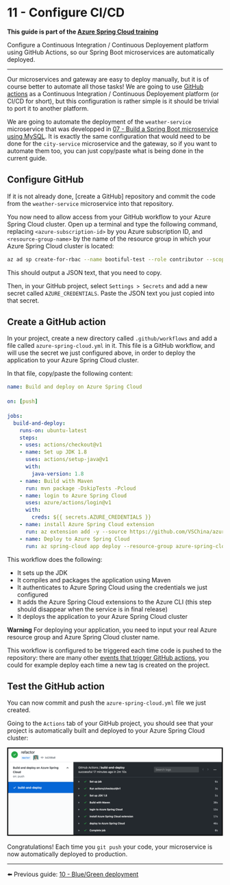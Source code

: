 # 11 - Configure CI/CD

__This guide is part of the [Azure Spring Cloud training](../README.md)__

Configure a Continuous Integration / Continuous Deployement platform using GitHub Actions, so our Spring Boot microservices are automatically deployed.

---

Our microservices and gateway are easy to deploy manually, but it is of course better to automate all those tasks! We are going to use [GitHub actions](https://github.com/features/actions) as a Continuous Integration / Continuous Deployement platform (or CI/CD for short), but this configuration is rather simple is it should be trivial to port it to another platform.

We are going to automate the deployment of the `weather-service` microservice that was developped in [07 - Build a Spring Boot microservice using MySQL](../07-build-a-spring-boot-microservice-using-mysql/README.md). It is exactly the same configuration that would need to be done for the `city-service` microservice and the gateway, so if you want to automate them too, you can just copy/paste what is being done in the current guide.

## Configure GitHub

If it is not already done, [create a GitHub] repository and commit the code from the `weather-service` microservice into that repository.

You now need to allow access from your GitHub workflow to your Azure Spring Cloud cluster. Open up a terminal and type the following command, replacing `<azure-subscription-id>` by you Azure subscription ID, and `<resource-group-name>` by the name of the resource group in which your Azure Spring Cloud cluster is located:

```bash
az ad sp create-for-rbac --name bootiful-test --role contributor --scopes /subscriptions/<azure-subscription-id>/resourceGroups/<resource-group-name> --sdk-auth
```

This should output a JSON text, that you need to copy.

Then, in your GitHub project, select `Settings > Secrets` and add a new secret called `AZURE_CREDENTIALS`. Paste the JSON text you just copied into that secret.

## Create a GitHub action

In your project, create a new directory called `.github/workflows` and add a file called `azure-spring-cloud.yml` in it. This file is a GitHub workflow, and will use the secret we just configured above, in order to deploy the application to your Azure Spring Cloud cluster.

In that file, copy/paste the following content:

```yaml
name: Build and deploy on Azure Spring Cloud

on: [push]

jobs:
  build-and-deploy:
    runs-on: ubuntu-latest
    steps:
    - uses: actions/checkout@v1
    - name: Set up JDK 1.8
      uses: actions/setup-java@v1
      with:
        java-version: 1.8
    - name: Build with Maven
      run: mvn package -DskipTests -Pcloud
    - name: login to Azure Spring Cloud
      uses: azure/actions/login@v1
      with:
        creds: ${{ secrets.AZURE_CREDENTIALS }}
    - name: install Azure Spring Cloud extension
      run: az extension add -y --source https://github.com/VSChina/azure-cli-extensions/releases/download/0.4/spring_cloud-0.4.0-py2.py3-none-any.whl
    - name: Deploy to Azure Spring Cloud
      run: az spring-cloud app deploy --resource-group azure-spring-cloud --service azure-spring-cloud-training --name weather-service --jar-path target/demo-0.0.1-SNAPSHOT.jar
```

This workflow does the following:

- It sets up the JDK
- It compiles and packages the application using Maven
- It authenticates to Azure Spring Cloud using the credentials we just configured
- It adds the Azure Spring Cloud extensions to the Azure CLI (this step should disappear when the service is in final release)
- It deploys the application to your Azure Spring Cloud cluster

__Warning__ For deploying your application, you need to input your real Azure resource group and Azure Spring Cloud cluster name.

This workflow is configured to be triggered each time code is pushed to the repository: there are many other [events that trigger GitHub actions](https://help.github.com/en/articles/events-that-trigger-workflows), you could for example deploy each time a new tag is created on the project.

## Test the GitHub action

You can now commit and push the `azure-spring-cloud.yml` file we just created.

Going to the `Actions` tab of your  GitHub project, you should see that your project is automatically built and deployed to your Azure Spring Cloud cluster:

![GitHub workflow](media/01-github-workflow.png)

Congratulations! Each time you `git push` your code, your microservice is now automatically deployed to production.

---

⬅️ Previous guide:  [10 - Blue/Green deployment](../10-blue-green-deployment/README.md)
